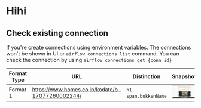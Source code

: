 # Hihi

## Check existing connection

If you're create connections using environment variables. The connections won't be shown in UI or `airflow connections list` command. You can check the connection by using `airflow connections get {conn_id}`

| Format Type | URL                                                | Distinction          | Snapshot                     |
| ----------- | -------------------------------------------------- | -------------------- | ---------------------------- |
| Format 1    | <https://www.homes.co.jp/kodate/b-17077260002244/> | `h1 span.bukkenName` | ![hihi](images/format_1.png) |
